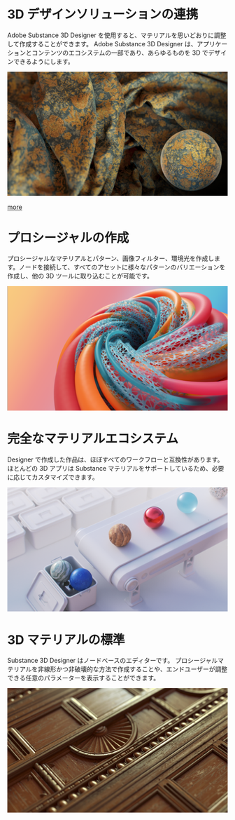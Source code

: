 # 3D デザインソリューションの連携
Adobe Substance 3D Designer を使用すると、マテリアルを思いどおりに調整して作成することができます。
Adobe Substance 3D Designer は、アプリケーションとコンテンツのエコシステムの一部であり、あらゆるものを 3D でデザインできるようにします。

![visual](feature_1.png)

[more](https://www.adobe.com/go/substance-3d-ccd-banner_jp)

# プロシージャルの作成
プロシージャルなマテリアルとパターン、画像フィルター、環境光を作成します。ノードを接続して、すべてのアセットに様々なパターンのバリエーションを作成し、他の 3D ツールに取り込むことが可能です。

![visual](feature_2.png)

# 完全なマテリアルエコシステム
Designer で作成した作品は、ほぼすべてのワークフローと互換性があります。
ほとんどの 3D アプリは Substance マテリアルをサポートしているため、必要に応じてカスタマイズできます。

![visual](feature_3.png)

# 3D マテリアルの標準
Substance 3D Designer はノードベースのエディターです。
プロシージャルマテリアルを非線形かつ非破壊的な方法で作成することや、エンドユーザーが調整できる任意のパラメーターを表示することができます。

![visual](feature_4.png)